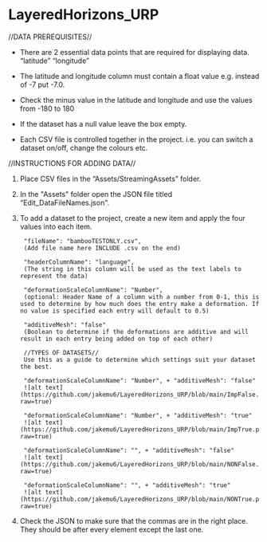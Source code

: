 # LayeredHorizons_URP

//DATA PREREQUISITES//

- There are 2 essential data points that are required for displaying data.
“latitude”
“longitude”	

- The latitude and longitude column must contain a float value e.g. instead of -7 put -7.0.

- Check the minus value in the latitude and longitude and use the values from -180 to 180

- If the dataset has a null value leave the box empty.

- Each CSV file is controlled together in the project. i.e. you can switch a dataset on/off, change the colours etc.


//INSTRUCTIONS FOR ADDING DATA//

1. Place CSV files in the “Assets/StreamingAssets” folder.

2. In the "Assets" folder open the JSON file titled “Edit_DataFileNames.json".

3. To add a dataset to the project, create a new item and apply the four values into each item.
        
        "fileName": "bambooTESTONLY.csv",         
        (Add file name here INCLUDE .csv on the end)
        
        "headerColumnName": "language",           
        (The string in this column will be used as the text labels to represent the data)
        
        "deformationScaleColumnName": "Number",   
        (optional: Header Name of a column with a number from 0-1, this is used to determine by how much does the entry make a deformation. If no value is specified each entry will default to 0.5)
        
        "additiveMesh": "false"                   
        (Boolean to determine if the deformations are additive and will result in each entry being added on top of each other)
        
        //TYPES OF DATASETS//
        Use this as a guide to determine which settings suit your dataset the best.
        
        "deformationScaleColumnName": "Number", + "additiveMesh": "false"
        ![alt text](https://github.com/jakemu6/LayeredHorizons_URP/blob/main/ImpFalse.png?raw=true)
        
        "deformationScaleColumnName": "Number", + "additiveMesh": "true"
        ![alt text](https://github.com/jakemu6/LayeredHorizons_URP/blob/main/ImpTrue.png?raw=true)
        
        "deformationScaleColumnName": "", + "additiveMesh": "false"
        ![alt text](https://github.com/jakemu6/LayeredHorizons_URP/blob/main/NONFalse.png?raw=true)
        
        "deformationScaleColumnName": "", + "additiveMesh": "true"
        ![alt text](https://github.com/jakemu6/LayeredHorizons_URP/blob/main/NONTrue.png?raw=true)
        
4. Check the JSON to make sure that the commas are in the right place. They should be after every element except the last one.
